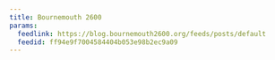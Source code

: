 ```yaml
---
title: Bournemouth 2600
params:
  feedlink: https://blog.bournemouth2600.org/feeds/posts/default
  feedid: ff94e9f7004584404b053e98b2ec9a09
---
```

